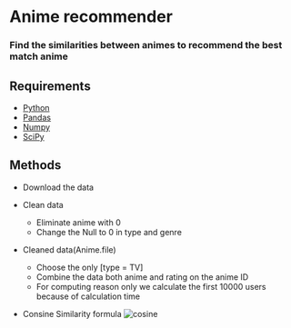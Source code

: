 # Anime recommender
### Find the similarities between animes to recommend the best match anime

## Requirements
* [Python](https://www.python.org/downloads/)
* [Pandas](https://pandas.pydata.org/docs/getting_started/install.html)
*  [Numpy](https://numpy.org/install/)
* [SciPy ](https://scipy.org/)

## Methods
 * Download the data
  * Clean data
     * Eliminate anime with 0
     * Change the Null to 0 in type and genre
* Cleaned data(Anime.file)
     * Choose the only [type = TV]
     * Combine the data both anime and rating on the anime ID
     * For computing reason only we calculate the first 10000 users because of calculation time

* Consine Similarity formula 
![cosine](https://miro.medium.com/max/1400/1*LfW66-WsYkFqWc4XYJbEJg.png)